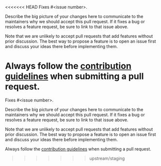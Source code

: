 <<<<<<< HEAD
Fixes #\<issue number\>.

Describe the big picture of your changes here to communicate to the maintainers why we should accept this pull request. If it fixes a bug or resolves a feature request, be sure to link to that issue above.

Note that we are unlikely to accept pull requests that add features without prior discussion. The best way to propose a feature is to open an issue first and discuss your ideas there before implementing them.

Always follow the [contribution guidelines](https://github.com/codebuddiesdotorg/codebuddies/blob/master/contributing.md) when submitting a pull request.
=======
Fixes #\<issue number\>.

Describe the big picture of your changes here to communicate to the maintainers why we should accept this pull request. If it fixes a bug or resolves a feature request, be sure to link to that issue above.

Note that we are unlikely to accept pull requests that add features without prior discussion. The best way to propose a feature is to open an issue first and discuss your ideas there before implementing them.

Always follow the [contribution guidelines](https://github.com/codebuddies/codebuddies/blob/master/contributing.md) when submitting a pull request.
>>>>>>> upstream/staging
